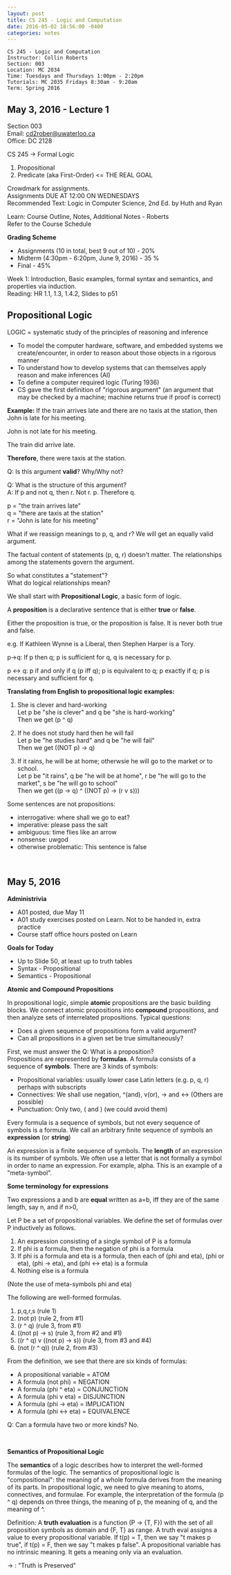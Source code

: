```yaml
---
layout: post
title: CS 245 - Logic and Computation
date: 2016-05-02 18:56:00 -0400
categories: notes
--- 
```


    CS 245 - Logic and Computation
    Instructor: Collin Roberts
    Section: 003
    Location: MC 2034
    Time: Tuesdays and Thursdays 1:00pm - 2:20pm
    Tutorials: MC 2035 Fridays 8:30am - 9:20am
    Term: Spring 2016
    

May 3, 2016 - Lecture 1
-----------------------

Section 003  
Email: cd2rober@uwaterloo.ca  
Office: DC 2128

CS 245 -> Formal Logic

1) Propositional  
2) Predicate (aka First-Order) <= THE REAL GOAL

Crowdmark for assignments.  
Assignments DUE AT 12:00 ON WEDNESDAYS  
Recommended Text: Logic in Computer Science, 2nd Ed. by Huth and Ryan

Learn: Course Outline, Notes, Additional Notes - Roberts  
Refer to the Course Schedule

**Grading Scheme**

+ Assignments (10 in total, best 9 out of 10) - 20%  
+ Midterm (4:30pm - 6:20pm, June 9, 2016) - 35 %  
+ Final - 45%

Week 1: Introduction, Basic examples, formal syntax and semantics, and properties via induction.  
Reading: HR 1.1, 1.3, 1.4.2, Slides to p51

## Propositional Logic ##

LOGIC = systematic study of the principles of reasoning and inference

+ To model the computer hardware, software, and embedded systems we create/encounter, in order to reason about those objects in a rigorous manner
+ To understand how to develop systems that can themselves apply reason and make inferences (AI)
+ To define a computer required logic (Turing 1936)
+ CS gave the first definition of "rigorous argument" (an argument that may be checked by a machine; machine returns true if proof is correct)

**Example:** If the train arrives late and there are no taxis at the station, then John is late for his meeting.

John is not late for his meeting.

The train did arrive late.

__Therefore__, there were taxis at the station.

Q: Is this argument __valid__? Why/Why not?

Q: What is the structure of this argument?  
A: If p and not q, then r. Not r. p. Therefore q.

p = "the train arrives late"  
q = "there are taxis at the station"  
r = "John is late for his meeting"  

What if we reassign meanings to p, q, and r? We will get an equally valid argument.

The factual content of statements (p, q, r) doesn't matter. The relationships among the statements govern the argument.

So what constitutes a "statement"?  
What do logical relationships mean?

We shall start with **Propositional Logic**, a basic form of logic.

A **proposition** is a declarative sentence that is either **true** or **false**.

Either the proposition is true, or the proposition is false. It is never both true and false.

e.g. If Kathleen Wynne is a Liberal, then Stephen Harper is a Tory.

p->q: If p then q; p is sufficient for q, q is necessary for p.

p <-> q: p if and only if q (p iff q); p is equivalent to q; p exactly if q; p is necessary and sufficient for q.

**Translating from English to propositional logic examples:**

1. She is clever and hard-working  
Let p be "she is clever" and q be "she is hard-working"  
Then we get (p ^ q)

2. If he does not study hard then he will fail  
Let p be "he studies hard" and q be "he will fail"  
Then we get ((NOT p) -> q)

3. If it rains, he will be at home; otherwsie he will go to the market or to school.  
Let p be "it rains", q be "he will be at home", r be "he will go to the market", s be "he will go to school"  
Then we get ((p -> q) ^ ((NOT p) -> (r v s)))

Some sentences are not propositions:

+ interrogative: where shall we go to eat?
+ imperative: please pass the salt
+ ambiguous: time flies like an arrow
+ nonsense: uwgod
+ otherwise problematic: This sentence is false

<br />

May 5, 2016
---

**Administrivia**

+ A01 posted, due May 11  
+ A01 study exercises posted on Learn. Not to be handed in, extra practice  
+ Course staff office hours posted on Learn  

**Goals for Today**

+ Up to Slide 50, at least up to truth tables
+ Syntax - Propositional  
+ Semantics - Propositional

**Atomic and Compound Propositions**

In propositional logic, simple **atomic** propositions are the basic building blocks. We connect atomic propositions into **compound** propositions, and then analyze sets of interrelated propositions. Typical questions:  

+ Does a given sequence of propositions form a valid argument?  
+ Can all propositions in a given set be true simultaneously?

First, we must answer the Q: What is a proposition?  
Propositions are represented by **formulas**. A formula consists of a sequence of **symbols**. There are 3 kinds of symbols:

+ Propositional variables: usually lower case Latin  letters (e.g. p, q, r) perhaps with subscripts  
+ Connectives: We shall use negation, ^(and), v(or), -> and <-> (Others are possible)  
+ Punctuation: Only two, ( and ) (we could avoid them)

Every formula is a sequence of symbols, but not every sequence of symbols is a formula. We call an arbitrary finite sequence of symbols an **expression** (or **string**)

An expression is a finite sequence of symbols. The **length** of an expression is its number of symbols. We often use a letter that is not formally a symbol in order to name an expression. For example, alpha. This is an example of a "meta-symbol".

**Some terminology for expressions**

Two expressions a and b are **equal** written as a=b, iff they are of the same length, say n, and if n>0, 

Let P be a set of propositional variables. We define the set of formulas over P inductively as follows.

1. An expression consisting of a single symbol of P is a formula  
2. If phi is a formula, then the negation of phi is a formula  
3. If phi is a formula and eta is a formula, then each of (phi and eta), (phi or eta), (phi -> eta), and (phi <-> eta) is a formula
4. Nothing else is a formula

(Note the use of meta-symbols phi and eta)

The following are well-formed formulas.

1. p,q,r,s (rule 1)
2. (not p) (rule 2, from #1)
3. (r ^ q) (rule 3, from #1)
4. ((not p) -> s) (rule 3, from #2 and #1)
5. ((r ^ q) v ((not p) -> s)) (rule 3, from #3 and #4)
6. (not (r ^ q)) (rule 2, from #3)

From the definition, we see that there are six kinds of formulas:

+ A propositional variable = ATOM 
+ A formula (not phi) = NEGATION
+ A formula (phi ^ eta) = CONJUNCTION
+ A formula (phi v eta) = DISJUNCTION
+ A formula (phi -> eta) = IMPLICATION
+ A formula (phi <-> eta) = EQUIVALENCE

Q: Can a formula have two or more kinds? No.

<br />

**Semantics of Propositional Logic**

The **semantics** of a logic describes how to interpret the well-formed formulas of the logic. The semantics of propositional logic is "compositional": the meaning of a whole formula derives from the meaning of its parts. In propositional logic, we need to give meaning to atoms, connectives, and formulae. For example, the interpretation of the formula (p ^ q) depends on three things, the meaning of p, the meaning of q, and the meaning of ^.

Definition: A **truth evaluation** is a function (P -> {T, F}) with the set of all proposition symbols as domain and {F, T} as range. A truth eval assigns a value to every propositional variable. If t(p) = T, then we say "t makes p true", if t(p) = F, then we say "t makes p false". A propositional variable has no intrinsic meaning. It gets a meaning only via an evaluation.

-> : "Truth is Preserved"

